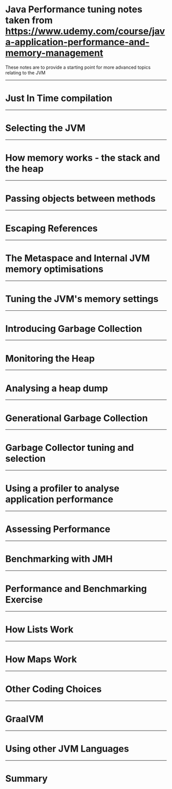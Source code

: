 # Java Performance tuning notes taken from https://www.udemy.com/course/java-application-performance-and-memory-management

These notes are to provide a starting point for more advanced topics relating to the JVM

---

# Just In Time compilation

---

# Selecting the JVM

---

# How memory works - the stack and the heap

---

# Passing objects between methods

---

# Escaping References

---

# The Metaspace and Internal JVM memory optimisations

---

# Tuning the JVM's memory settings

---

# Introducing Garbage Collection

---

# Monitoring the Heap

---

# Analysing a heap dump

---

# Generational Garbage Collection

---

# Garbage Collector tuning and selection

---

# Using a profiler to analyse application performance

---

# Assessing Performance

---

# Benchmarking with JMH

---

# Performance and Benchmarking Exercise

---

# How Lists Work

---

# How Maps Work

---

# Other Coding Choices

---

# GraalVM

---

# Using other JVM Languages

---

# Summary